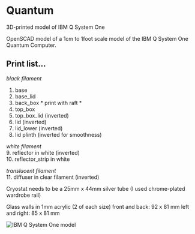 # Quantum
3D-printed model of IBM Q System One

OpenSCAD model of a 1cm to 1foot scale model of the IBM Q System One Quantum Computer.


## Print list...

*black filament*
1. base 
2. base_lid 
3. back_box  * print with raft *  
4. top_box  
5. top_box_lid (inverted)   
6. lid (inverted)  
7. lid_lower (inverted)  
8. lid plinth (inverted for smoothness)   

*white filament*  
9. reflector in white (inverted)  
10. reflector_strip in white

*translucent filament*  
11. diffuser in clear filament (inverted) 

Cryostat needs to be a 25mm x 44mm silver tube (I used chrome-plated wardrobe rail)

Glass walls in 1mm acrylic (2 of each size)
front and back: 92 x 81 mm
left and right: 85 x 81 mm

![IBM Q System One model]()
